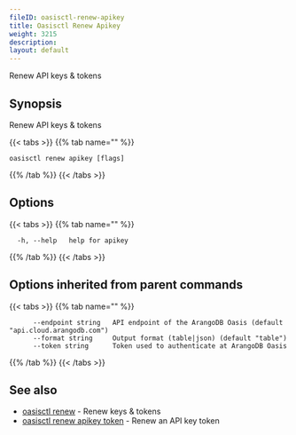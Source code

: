 ```yaml
---
fileID: oasisctl-renew-apikey
title: Oasisctl Renew Apikey
weight: 3215
description: 
layout: default
---
```

Renew API keys & tokens

## Synopsis

Renew API keys & tokens

{{< tabs >}}
{{% tab name="" %}}
```
oasisctl renew apikey [flags]
```
{{% /tab %}}
{{< /tabs >}}

## Options

{{< tabs >}}
{{% tab name="" %}}
```
  -h, --help   help for apikey
```
{{% /tab %}}
{{< /tabs >}}

## Options inherited from parent commands

{{< tabs >}}
{{% tab name="" %}}
```
      --endpoint string   API endpoint of the ArangoDB Oasis (default "api.cloud.arangodb.com")
      --format string     Output format (table|json) (default "table")
      --token string      Token used to authenticate at ArangoDB Oasis
```
{{% /tab %}}
{{< /tabs >}}

## See also

* [oasisctl renew]()	 - Renew keys & tokens
* [oasisctl renew apikey token](oasisctl-renew-apikey-token)	 - Renew an API key token

